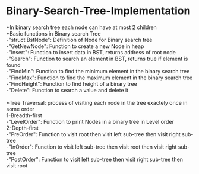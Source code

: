 # Binary-Search-Tree-Implementation
*In binary search tree each node can have at most 2 children <br />
*Basic functions in Binary search Tree <br />
 -"struct BstNode": Definition of Node for Binary search tree <br />
 -"GetNewNode": Function to create a new Node in heap <br />
 -"Insert": Function to insert data in BST, returns address of root node <br />
 -"Search": Function to  search an element in BST, returns true if element is found <br />
 -"FindMin": Function to find the minimum element in the binary search tree <br />
 -"FindMax": Function to find the maximum element in the binary search tree <br />
 -"FindHeight": Function to find height of a binary tree <br />
 -"Delete": Function to search a value and delete it <br />
 <br />
*Tree Traversal: process of visiting each node in the tree exactely once in some order <br />
 1-Breadth-first <br />
  -"LevelOrder": Function to print Nodes in a binary tree in Level order <br />
 2-Depth-first <br />
  -"PreOrder": Function to visit root then visit left sub-tree then visit right sub-tree <br />
  -"InOrder": Function to visit left sub-tree then visit root then visit right sub-tree <br />
  -"PostOrder": Function to visit left sub-tree then visit right sub-tree then visit root <br />

